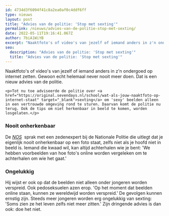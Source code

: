 ```yaml
---
id: 4734d3f6094f41c8a2ea0af0c4ddf6ff
type: nieuws
layout: post
title: "Advies van de politie: 'Stop met sexting'"
permalink: /nieuws/advies-van-de-politie-stop-met-sexting/
date: 2022-05-11T19:16:41.067Z
author: 7biA1WiYB
excerpt: "Naaktfoto's of video's van jezelf of iemand anders in z'n ondergoed op internet zetten. Gewoon echt helemaal never nooit meer doen. Dat is een nieuw advies van de politie.  "
seo:
  description: "Advies van de politie: 'Stop met sexting'"
  title: "Advies van de politie: 'Stop met sexting'"
---
```

Naaktfoto's of video's van jezelf of iemand anders in z'n ondergoed op internet zetten. Gewoon echt helemaal never nooit meer doen. Dat is een nieuw advies van de politie.  

    <p>Tot nu toe adviseerde de politie over <a href="https://original.sevendays.nl/school/wat-als-jouw-naaktfoto-op-internet-staat" target="_blank">sexting</a> om 'sexy' beelden alleen in een vertrouwde omgeving rond te sturen. Daarvan komt de politie nu terug. Ook de tips om niet herkenbaar in beeld te komen, worden losgelaten.</p>
<h3>Nooit onherkenbaar</h3>
<p>De <em><a href="https://nos.nl/artikel/2248894-politie-scherpt-advies-aan-jongeren-aan-stop-met-sexting.html" target="_blank">NOS</a>  </em>sprak met een zedenexpert bij de Nationale Politie die uitlegt dat je eigenlijk nooit onherkenbaar op een foto staat, zelfs niet als je hoofd niet in beeld is. Iemand die kwaad wil, kan altijd achterhalen wie je bent: 'We hebben voorbeelden van hoe foto's online worden vergeleken om te achterhalen om wie het gaat.'</p>
<h3>Ongelukkig</h3>
<p>Hij wijst er ook op dat de beelden niet alleen onder jongeren worden verspreid. Ook pedoseksuelen azen erop. 'Op het moment dat beelden online staan, kunnen ze wereldwijd worden verspreid.' De gevolgen kunnen ernstig zijn. Steeds meer jongeren worden erg ongelukkig van sexting: 'Soms zien ze het leven zelfs niet meer zitten.' Zijn dringende advies is dan ook: doe het niet.</p>  
